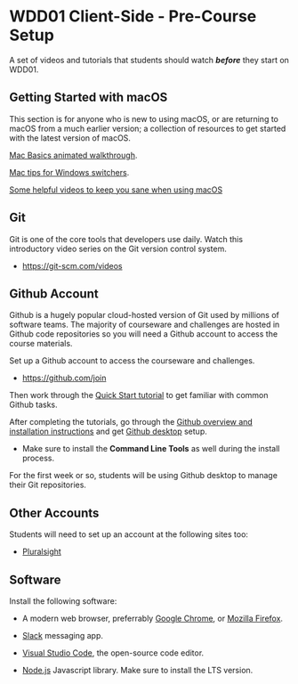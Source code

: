 # WDD01 Client-Side - Pre-Course Setup

A set of videos and tutorials that students should watch ***before*** they start on WDD01.

## Getting Started with macOS

This section is for anyone who is new to using macOS, or are returning to macOS from a much earlier version; a collection of resources to get started with the latest version of macOS.

[Mac Basics animated walkthrough](https://help.apple.com/macos/catalina/mac-basics).

[Mac tips for Windows switchers](https://support.apple.com/en-us/HT204216).

[Some helpful videos to keep you sane when using macOS](https://drive.google.com/drive/folders/1O6Z7bmQgsA04KLa0m1GGo2LjcEV2AVBL?usp=sharing)

## Git

Git is one of the core tools that developers use daily. Watch this introductory video series on the Git version control system. 

* https://git-scm.com/videos

## Github Account

Github is a hugely popular cloud-hosted version of Git used by millions of software teams. The majority of courseware and challenges are hosted in Github code repositories so you will need a Github account to access the course materials. 

Set up a Github account to access the courseware and challenges.

* https://github.com/join

Then work through the [Quick Start tutorial](https://help.github.com/en/github/getting-started-with-github/quickstart) to get familiar with common Github tasks.

After completing the tutorials, go through the [Github overview and installation instructions](https://help.github.com/en/desktop/getting-started-with-github-desktop) and get [Github desktop](https://desktop.github.com/) setup.

- Make sure to install the **Command Line Tools** as well during the install process. 

For the first week or so, students will be using Github desktop to manage their Git repositories.

## Other Accounts

Students will need to set up an account at the following sites too:

- [Pluralsight](https://www.pluralsight.com/)

## Software

Install the following software:

- A modern web browser, preferrably [Google Chrome](https://www.google.com/chrome/index.html), or [Mozilla Firefox](https://www.mozilla.org/en-US/firefox/new/).

- [Slack](https://slack.com/intl/en-nz/) messaging app.

- [Visual Studio Code](https://code.visualstudio.com/), the open-source code editor.

- [Node.js](https://nodejs.org/en/) Javascript library. Make sure to install the LTS version.
